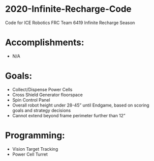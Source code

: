 # 2020-Infinite-Recharge-Code
Code for ICE Robotics FRC Team 6419 Infinite Recharge Season

# Accomplishments:
- N/A

# Goals:
- Collect/Dispense Power Cells
- Cross Shield Generator floorspace
- Spin Control Panel
- Overall robot height under 28-45” until Endgame, based on scoring goals and strategy decisions
- Cannot extend beyond frame perimeter further than 12”

# Programming:
- Vision Target Tracking
- Power Cell Turret
